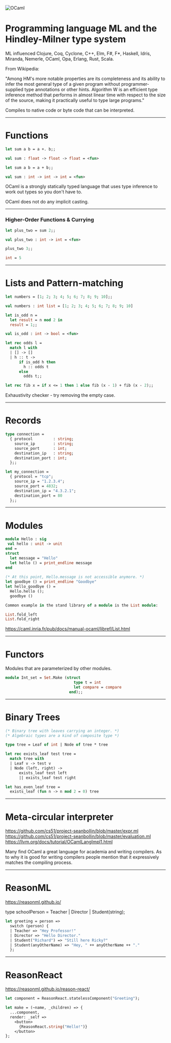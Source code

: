 ![OCaml](http://connachtspringshow.com/wp-content/uploads/2018/04/camel-945x627.jpg
 "OCaml")

# Programming language ML and the Hindley-Milner type system

ML influenced Clojure, Coq, Cyclone, C++, Elm, F#, F*, Haskell, Idris, Miranda, Nemerle, OCaml, Opa, Erlang, Rust, Scala.

From Wikipedia:

"Among HM's more notable properties are its completeness and its ability to infer the most general type of a given program without programmer-supplied type annotations or other hints. Algorithm W is an efficient type inference method that performs in almost linear time with respect to the size of the source, making it practically useful to type large programs."

Compiles to native code or byte code that can be interpreted.

---

# Functions

```ocaml
let sum a b = a +. b;;

val sum : float -> float -> float = <fun>

let sum a b = a + b;;

val sum : int -> int -> int = <fun>
```

OCaml is a strongly statically typed language that uses type inference to work out types so you don't have to.

OCaml does not do any implicit casting.

---

### Higher-Order Functions & Currying

```ocaml
let plus_two = sum 2;;

val plus_two : int -> int = <fun>

plus_two 3;;

int = 5
```

---

# Lists and Pattern-matching

```ocaml
let numbers = [1; 2; 3; 4; 5; 6; 7; 8; 9; 10];;

val numbers : int list = [1; 2; 3; 4; 5; 6; 7; 8; 9; 10]

let is_odd n = 
  let result = n mod 2 in
  result = 1;;

val is_odd : int -> bool = <fun>

let rec odds l =
  match l with
  | [] -> []
  | h :: t -> 
      if is_odd h then
        h :: odds t
      else
        odds t;;

let rec fib x = if x <= 1 then 1 else fib (x - 1) + fib (x - 2);;

```

Exhaustivity checker - try removing the empty case.

---

# Records

```ocaml
type connection =
  { protocol         : string;
    source_ip        : string;
    source_port      : int;
    destination_ip   : string;
    destination_port : int;
  };;

let my_connection = 
  { protocol = "tcp"; 
    source_ip = "1.2.3.4"; 
    source_port = 4832; 
    destination_ip = "4.3.2.1"; 
    destination_port = 80 
  };;
```

---

# Modules

```ocaml
module Hello : sig
 val hello : unit -> unit
end = 
struct
  let message = "Hello"
  let hello () = print_endline message
end
  
(* At this point, Hello.message is not accessible anymore. *)
let goodbye () = print_endline "Goodbye"
let hello_goodbye () =
  Hello.hello ();
  goodbye ()

Common example in the stand library of a module is the List module:

List.fold_left
List.fold_right
```

https://caml.inria.fr/pub/docs/manual-ocaml/libref/List.html

---

# Functors

Modules that are parameterized by other modules.

```ocaml
module Int_set = Set.Make (struct
                              type t = int
                              let compare = compare
                            end);;
```

---

# Binary Trees

```ocaml
(* Binary tree with leaves car­rying an integer. *)
(* Algebraic types are a kind of composite type *)

type tree = Leaf of int | Node of tree * tree

let rec exists_leaf test tree =
  match tree with
  | Leaf v -> test v
  | Node (left, right) ->
      exists_leaf test left
      || exists_leaf test right

let has_even_leaf tree =
  exists_leaf (fun n -> n mod 2 = 0) tree
```

---

# Meta-circular interpreter

https://github.com/cs51/project-seanbollin/blob/master/expr.ml
https://github.com/cs51/project-seanbollin/blob/master/evaluation.ml
https://llvm.org/docs/tutorial/OCamlLangImpl1.html

Many find OCaml a great language for academia and writing compilers. As to why
it is good for writing compilers people mention that it expressively matches the compiling
process.

---

# ReasonML

https://reasonml.github.io/

type schoolPerson = Teacher | Director | Student(string);

```ocaml
let greeting = person =>
  switch (person) {
  | Teacher => "Hey Professor!"
  | Director => "Hello Director."
  | Student("Richard") => "Still here Ricky?"
  | Student(anyOtherName) => "Hey, " ++ anyOtherName ++ "."
  };
```

---

# ReasonReact

https://reasonml.github.io/reason-react/

```ocaml
let component = ReasonReact.statelessComponent("Greeting");

let make = (~name, _children) => {
  ...component,
  render: _self =>
    <button>
      {ReasonReact.string("Hello!")}
    </button>
};
```